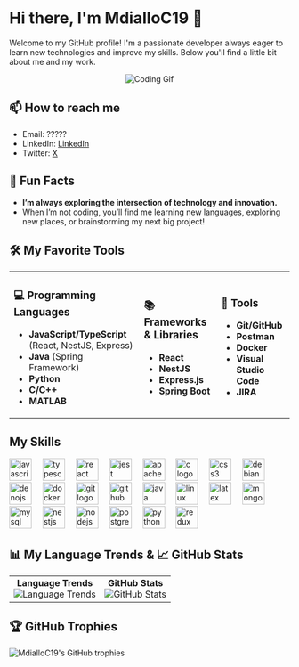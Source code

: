 # Hi there, I'm MdialloC19 👋

Welcome to my GitHub profile! I'm a passionate developer always eager to learn new technologies and improve my skills. Below you'll find a little bit about me and my work.

<div align="center">
  <img src="https://media.giphy.com/media/13HgwGsXF0aiGY/giphy.gif" alt="Coding Gif">
</div>

## 📫 How to reach me
- Email: ?????
- LinkedIn: [LinkedIn](https://www.linkedin.com/in/moussa-diallo2022/)
- Twitter: [X](https://x.com/mosikasika_c19)
## 🚀 Fun Facts  

- **I’m always exploring the intersection of technology and innovation.**  
- When I’m not coding, you’ll find me learning new languages, exploring new places, or brainstorming my next big project!

## 🛠️ My Favorite Tools  

<table>
  <tr>
    <td>
      <h3>💻 Programming Languages</h3>
      <ul>
        <li><strong>JavaScript/TypeScript</strong> (React, NestJS, Express)</li>
        <li><strong>Java</strong> (Spring Framework)</li>
        <li><strong>Python</strong></li>
        <li><strong>C/C++</strong></li>
        <li><strong>MATLAB</strong></li>
      </ul>
    </td>
    <td>
      <h3>📚 Frameworks & Libraries</h3>
      <ul>
        <li><strong>React</strong></li>
        <li><strong>NestJS</strong></li>
        <li><strong>Express.js</strong></li>
        <li><strong>Spring Boot</strong></li>
      </ul>
    </td>
    <td>
      <h3>🔧 Tools</h3>
      <ul>
        <li><strong>Git/GitHub</strong></li>
        <li><strong>Postman</strong></li>
        <li><strong>Docker</strong></li>
        <li><strong>Visual Studio Code</strong></li>
        <li><strong>JIRA</strong></li>
      </ul>
    </td>
  </tr>
</table>

## My Skills 

<div align="left">
  <img src="https://cdn.jsdelivr.net/gh/devicons/devicon/icons/javascript/javascript-original.svg" height="40" alt="javascript logo"  />
  <img width="12" />
  <img src="https://cdn.jsdelivr.net/gh/devicons/devicon/icons/typescript/typescript-original.svg" height="40" alt="typescript logo"  />
  <img width="12" />
  <img src="https://cdn.jsdelivr.net/gh/devicons/devicon/icons/react/react-original.svg" height="40" alt="react logo"  />
  <img width="12" />
  <img src="https://cdn.jsdelivr.net/gh/devicons/devicon/icons/jest/jest-plain.svg" height="40" alt="jest logo"  />
  <img width="12" />
  <img src="https://cdn.jsdelivr.net/gh/devicons/devicon/icons/apache/apache-original.svg" height="40" alt="apache logo"  />
  <img width="12" />
  <img src="https://cdn.jsdelivr.net/gh/devicons/devicon/icons/c/c-original.svg" height="40" alt="c logo"  />
  <img width="12" />
  <img src="https://cdn.jsdelivr.net/gh/devicons/devicon/icons/css3/css3-original.svg" height="40" alt="css3 logo"  />
  <img width="12" />
  <img src="https://cdn.jsdelivr.net/gh/devicons/devicon/icons/debian/debian-original.svg" height="40" alt="debian logo"  />
  <img width="12" />
  <img src="https://cdn.jsdelivr.net/gh/devicons/devicon/icons/denojs/denojs-original.svg" height="40" alt="denojs logo"  />
  <img width="12" />
  <img src="https://cdn.jsdelivr.net/gh/devicons/devicon/icons/docker/docker-original.svg" height="40" alt="docker logo"  />
  <img width="12" />
  <img src="https://cdn.jsdelivr.net/gh/devicons/devicon/icons/git/git-original.svg" height="40" alt="git logo"  />
  <img width="12" />
  <img src="https://cdn.jsdelivr.net/gh/devicons/devicon/icons/github/github-original.svg" height="40" alt="github logo"  />
  <img width="12" />
  <img src="https://cdn.jsdelivr.net/gh/devicons/devicon/icons/java/java-original.svg" height="40" alt="java logo"  />
  <img width="12" />
  <img src="https://cdn.jsdelivr.net/gh/devicons/devicon/icons/linux/linux-original.svg" height="40" alt="linux logo"  />
  <img width="12" />
  <img src="https://cdn.jsdelivr.net/gh/devicons/devicon/icons/latex/latex-original.svg" height="40" alt="latex logo"  />
  <img width="12" />
  <img src="https://cdn.jsdelivr.net/gh/devicons/devicon/icons/mongodb/mongodb-original.svg" height="40" alt="mongodb logo"  />
  <img width="12" />
  <img src="https://cdn.jsdelivr.net/gh/devicons/devicon/icons/mysql/mysql-original.svg" height="40" alt="mysql logo"  />
  <img width="12" />
  <img src="https://cdn.jsdelivr.net/gh/devicons/devicon/icons/nestjs/nestjs-original.svg" height="40" alt="nestjs logo"  />
  <img width="12" />
  <img src="https://cdn.jsdelivr.net/gh/devicons/devicon/icons/nodejs/nodejs-original.svg" height="40" alt="nodejs logo"  />
  <img width="12" />
  <img src="https://cdn.jsdelivr.net/gh/devicons/devicon/icons/postgresql/postgresql-original.svg" height="40" alt="postgresql logo"  />
  <img width="12" />
  <img src="https://cdn.jsdelivr.net/gh/devicons/devicon/icons/python/python-original.svg" height="40" alt="python logo"  />
  <img width="12" />
  <img src="https://cdn.jsdelivr.net/gh/devicons/devicon/icons/redux/redux-original.svg" height="40" alt="redux logo"  />
</div>


## 📊 My Language Trends & 📈 GitHub Stats  
<table>
  <tr>
    <td align="center">
      <b>Language Trends</b><br>
      <img src="https://api.githubtrends.io/user/svg/MdialloC19/langs?time_range=one_year&use_percent=True&theme=bright_lights" alt="Language Trends">
    </td>
    <td align="center">
      <b>GitHub Stats</b><br>
      <img src="https://github-readme-stats.vercel.app/api?username=MdialloC19&show_icons=true&theme=radical" alt="GitHub Stats">
    </td>
  </tr>
</table>

## 🏆 GitHub Trophies
![MdialloC19's GitHub trophies](https://github-profile-trophy.vercel.app/?username=MdialloC19&theme=radical)
